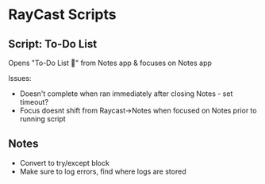 # RayCast Scripts

## Script: To-Do List

Opens "To-Do List 🫡" from Notes app & focuses on Notes app

Issues:

- Doesn't complete when ran immediately after closing Notes - set timeout?
- Focus doesnt shift from Raycast->Notes when focused on Notes prior to running script

## Notes

- Convert to try/except block
- Make sure to log errors, find where logs are stored
